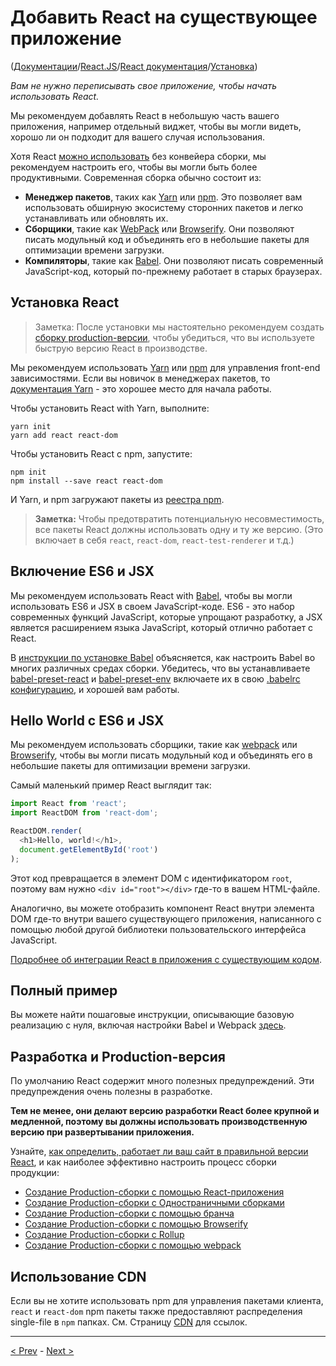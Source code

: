 # Добавить React на существующее приложение

([Документации](../../../Readme.md)/[React.JS](../../Readme__react.md)/[React документация](../../docs.md)/[Установка](../installation.md))

*Вам не нужно переписывать свое приложение, чтобы начать использовать React.*

Мы рекомендуем добавлять React в небольшую часть вашего приложения, например отдельный виджет, чтобы вы могли видеть, хорошо ли он подходит для вашего случая использования.

Хотя React [можно использовать](../advanced_guides/react_without_es6.md) без конвейера сборки, мы рекомендуем настроить его, чтобы вы могли быть более продуктивными. Современная сборка обычно состоит из:

* **Менеджер пакетов**, таких как [Yarn](https://yarnpkg.com/uk/) или [npm](https://www.npmjs.com/). Это позволяет вам использовать обширную экосистему сторонних пакетов и легко устанавливать или обновлять их.
* **Сборщики**, такие как [WebPack](https://webpack.js.org/) или [Browserify](http://browserify.org/). Они позволяют писать модульный код и объединять его в небольшие пакеты для оптимизации времени загрузки.
* **Компиляторы**, такие как [Babel](http://babeljs.io/). Они позволяют писать современный JavaScript-код, который по-прежнему работает в старых браузерах.

## Установка React

> Заметка:
> После установки мы настоятельно рекомендуем создать [сборку production-версии](../advanced_guides/optimizing_performance.md), чтобы убедиться, что вы используете быструю версию React в производстве.

Мы рекомендуем использовать [Yarn](https://yarnpkg.com/) или [npm](https://www.npmjs.com/) для управления front-end зависимостями. Если вы новичок в менеджерах пакетов, то [документация Yarn](https://yarnpkg.com/en/docs/getting-started) - это хорошее место для начала работы.

Чтобы установить React with Yarn, выполните:

```
yarn init
yarn add react react-dom
```

Чтобы установить React с npm, запустите:

```
npm init
npm install --save react react-dom
```

И Yarn, и npm загружают пакеты из [реестра npm](http://npmjs.com/).

> **Заметка:**
> Чтобы предотвратить потенциальную несовместимость, все пакеты React должны использовать одну и ту же версию. (Это включает в себя `react`, `react-dom`, `react-test-renderer` и т.д.)

## Включение ES6 и JSX

Мы рекомендуем использовать React with [Babel](http://babeljs.io/), чтобы вы могли использовать ES6 и JSX в своем JavaScript-коде. ES6 - это набор современных функций JavaScript, которые упрощают разработку, а JSX является расширением языка JavaScript, который отлично работает с React.

В [инструкции по установке Babel](https://babeljs.io/docs/setup/) объясняется, как настроить Babel во многих различных средах сборки. Убедитесь, что вы устанавливаете [babel-preset-react](http://babeljs.io/docs/plugins/preset-react/#basic-setup-with-the-cli-) и [babel-preset-env](http://babeljs.io/docs/plugins/preset-env/) включаете их в свою [.babelrc конфигурацию](http://babeljs.io/docs/usage/babelrc/), и хорошей вам работы.

## Hello World с ES6 и JSX

Мы рекомендуем использовать сборщики, такие как [webpack](https://webpack.js.org/) или [Browserify](http://browserify.org/), чтобы вы могли писать модульный код и объединять его в небольшие пакеты для оптимизации времени загрузки.

Самый маленький пример React выглядит так:

```javascript
import React from 'react';
import ReactDOM from 'react-dom';

ReactDOM.render(
  <h1>Hello, world!</h1>,
  document.getElementById('root')
);
```

Этот код превращается в элемент DOM с идентификатором `root`, поэтому вам нужно `<div id="root"></div>` где-то в вашем HTML-файле.

Аналогично, вы можете отобразить компонент React внутри элемента DOM где-то внутри вашего существующего приложения, написанного с помощью любой другой библиотеки пользовательского интерфейса JavaScript.

[Подробнее об интеграции React в приложения с существующим кодом](../advanced_guides/integrating_with_other_libraries.md).

## Полный пример

Вы можете найти пошаговые инструкции, описывающие базовую реализацию с нуля, включая настройки Babel и Webpack [здесь](https://medium.com/@JedaiSaboteur/creating-a-react-app-from-scratch-f3c693b84658).

## Разработка и Production-версия

По умолчанию React содержит много полезных предупреждений. Эти предупреждения очень полезны в разработке.

**Тем не менее, они делают версию разработки React более крупной и медленной, поэтому вы должны использовать производственную версию при развертывании приложения.**

Узнайте, [как определить, работает ли ваш сайт в правильной версии React](../advanced_guides/optimizing_performance.md), и как наиболее эффективно настроить процесс сборки продукции:

* [Создание Production-сборки с помощью React-приложения](../advanced_guides/optimizing_performance.md)
* [Создание Production-сборки с Одностраничными сборками](../advanced_guides/optimizing_performance.md)
* [Создание Production-сборки с помощью бранча](../advanced_guides/optimizing_performance.md)
* [Создание Production-сборки с помощью Browserify](../advanced_guides/optimizing_performance.md)
* [Создание Production-сборки с Rollup](../advanced_guides/optimizing_performance.md)
* [Создание Production-сборки с помощью webpack](../advanced_guides/optimizing_performance.md)

## Использование CDN

Если вы не хотите использовать npm для управления пакетами клиента, `react` и `react-dom` npm пакеты также предоставляют распределения single-file в `npm` папках. См. Страницу [CDN](cdn_links.md) для ссылок.

***

[< Prev](add_react_to_a_new_app.md) - [Next >](cdn_links.md)